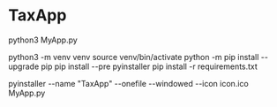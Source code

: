 # TaxApp
python3 MyApp.py

python3 -m venv venv
source venv/bin/activate
python -m pip install --upgrade pip
pip install --pre pyinstaller
pip install -r requirements.txt

pyinstaller --name "TaxApp" --onefile --windowed --icon icon.ico MyApp.py
